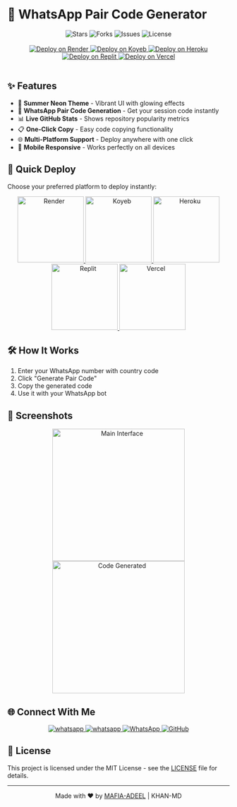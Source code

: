 # 🌟 WhatsApp Pair Code Generator

<div align="center">
  <img src="https://img.shields.io/github/stars/MAFIAADEEL/MAFIA-MD?style=for-the-badge&logo=appveyor&color=FF6B6B" alt="Stars">
  <img src="https://img.shields.io/github/forks/MAFIAADEEL/MAFIA-MD?style=for-the-badge&logo=appveyor&color=4ECDC4" alt="Forks">
  <img src="https://img.shields.io/github/issues/MAFIAADEEL/MAFIA-MD?style=for-the-badge&logo=appveyor&color=FFE66D" alt="Issues">
  <img src="https://img.shields.io/github/license/MAFIAADEEL/MAFIA-MD?style=for-the-badge&logo=appveyor&color=6FFFE9" alt="License">
</div>

<br>

<div align="center">
  <a href="https://jawadr.onrder.com" target="_blank">
    <img src="https://img.shields.io/badge/Render-46E3B7?style=for-the-badge&logo=render&logoColor=white" alt="Deploy on Render">
  </a>
  <a href="https://app.koyeb.com/deploy?type=git&repository=github.com/MAFIAADEEL/MAFIA-MD&branch=main&name=mafiamd-pair" target="_blank">
    <img src="https://img.shields.io/badge/Koyeb-121212?style=for-the-badge&logo=koyeb&logoColor=white" alt="Deploy on Koyeb">
  </a>
  <a href="https://heroku.com/deploy?template=https://github.com/MAFIAADEEL/MAFIA-MD" target="_blank">
    <img src="https://img.shields.io/badge/Heroku-430098?style=for-the-badge&logo=heroku&logoColor=white" alt="Deploy on Heroku">
  </a>
  <a href="https://repl.it/github/MAFIAADEEL/MAFIA-MD" target="_blank">
    <img src="https://img.shields.io/badge/Replit-667881?style=for-the-badge&logo=replit&logoColor=white" alt="Deploy on Replit">
  </a>
  <a href="https://vercel.com/new/clone?repository-url=https://github.com/MAFIAADEEL/MAFIA-MD" target="_blank">
    <img src="https://img.shields.io/badge/Vercel-000000?style=for-the-badge&logo=vercel&logoColor=white" alt="Deploy on Vercel">
  </a>
</div>

<br>

## ✨ Features

- 🌈 **Summer Neon Theme** - Vibrant UI with glowing effects
- 📱 **WhatsApp Pair Code Generation** - Get your session code instantly
- 📊 **Live GitHub Stats** - Shows repository popularity metrics
- 📋 **One-Click Copy** - Easy code copying functionality
- 🌐 **Multi-Platform Support** - Deploy anywhere with one click
- 📱 **Mobile Responsive** - Works perfectly on all devices

## 🚀 Quick Deploy

Choose your preferred platform to deploy instantly:

<div align="center">
  <a href="https://jawpair.onrender.com" target="_blank">
    <img src="https://raw.githubusercontent.com/MAFIAADEEL/MAFIA-MD/main/public/render-button.png" width="150" alt="Render">
  </a>
  <a href="https://app.koyeb.com/deploy?type=git&repository=github.com/MAFIAADEEL/MAFIA-MD&branch=main&name=jawadtechx-pair" target="_blank">
    <img src="https://raw.githubusercontent.com/MAFIAADEEL/MAFIA-MD/main/public/koyeb-button.png" width="150" alt="Koyeb">
  </a>
  <a href="https://heroku.com/deploy?template=https://github.com/MAFIAADEEL/MAFIA-MD" target="_blank">
    <img src="https://raw.githubusercontent.com/MAFIAADEEL/MAFIA-MD/main/public/heroku-button.png" width="150" alt="Heroku">
  </a>
  <a href="https://repl.it/github/MAFIAADEEL/MAFIA-MD" target="_blank">
    <img src="https://raw.githubusercontent.com/MAFIAADEEL/MAFIA-MD/main/public/replit-button.png" width="150" alt="Replit">
  </a>
  <a href="https://vercel.com/new/clone?repository-url=https://github.com/MAFIAADEEL/MAFIA-MD" target="_blank">
    <img src="https://raw.githubusercontent.com/MAFIAADEEL/MAFIA-MD/main/public/vercel-button.png" width="150" alt="Vercel">
  </a>
</div>

## 🛠️ How It Works

1. Enter your WhatsApp number with country code
2. Click "Generate Pair Code"
3. Copy the generated code
4. Use it with your WhatsApp bot

## 📸 Screenshots

<div align="center">
  <img src="https://raw.githubusercontent.com/MAFIAADEEL/MAFIA-MD/main/public/screenshot1.png" width="300" alt="Main Interface">
  <img src="https://raw.githubusercontent.com/MAFIAADEEL/MAFIA-MD/main/public/screenshot2.png" width="300" alt="Code Generated">
</div>

## 🌐 Connect With Me

<div align="center">
  <a href="https://whatsapp.com/channel/0029VakJs4YJkK7BYQF1Wp1g" target="_blank">
    <img src="https://img.shields.io/badge/whatsapp-FF0000?style=for-the-badge&logo=whatsapp&logoColor=white" alt="whatsapp">
  </a>
  <a href="https://whatsapp.com/channel/0029VavP4nX0G0XggHzhVg0R" target="_blank">
    <img src="https://img.shields.io/badge/whatsapp-0088CC?style=for-the-badge&logo=whatsapp&logoColor=white" alt="whatsapp">
  </a>
  <a href="https://wa.me/923131613251" target="_blank">
    <img src="https://img.shields.io/badge/WhatsApp-25D366?style=for-the-badge&logo=whatsapp&logoColor=white" alt="WhatsApp">
  </a>
  <a href="https://github.com/MAFIAADEEL" target="_blank">
    <img src="https://img.shields.io/badge/GitHub-181717?style=for-the-badge&logo=github&logoColor=white" alt="GitHub">
  </a>
</div>

## 📜 License

This project is licensed under the MIT License - see the [LICENSE](LICENSE) file for details.

---

<div align="center">
  Made with ❤️ by <a href="https://github.com/MAFIAADEEL">MAFIA-ADEEL</a> | KHAN-MD
</div>
